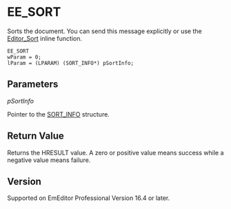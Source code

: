 # EE\_SORT

Sorts the document. You can send this message explicitly or use
the [Editor\_Sort](../macro/editor_sort) inline function.

```
EE_SORT
wParam = 0;
lParam = (LPARAM) (SORT_INFO*) pSortInfo;
```

## Parameters

_pSortInfo_

Pointer to the [SORT\_INFO](../structure/sort_info) structure.

## Return Value

Returns the HRESULT value. A zero or positive value means success while a negative value means failure.

## Version

Supported on EmEditor Professional Version 16.4 or later.
